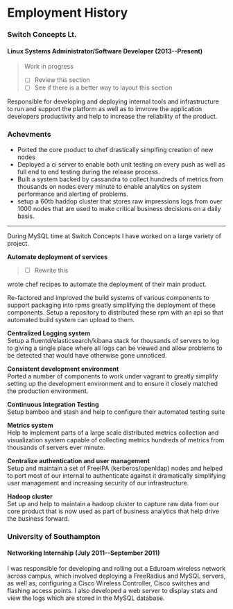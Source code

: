 # Employment History

### Switch Concepts Lt.

#### Linux Systems Administrator/Software Developer (2013--Present)

> Work in progress
> - [ ] Review this section
> - [ ] See if there is a better way to layout this section

 Responsible for developing and deploying internal tools and infrastructure to run and support the platform as well as to imvrove the application developers productivity and help to increase the reliability of the product.

### Achevments
- Ported the core product to chef drastically simplfing creation of new nodes
- Deployed a ci server to enable both unit testing on every push as well as full end to end testing during the release process.
- Built a system backed by cassandra to collect hundreds of metrics from thousands on nodes every minute to enable analytics on system performance and alerting of problems.
- setup a 60tb haddop cluster that stores raw impressions logs from over 1000 nodes that are used to make critical business decisions on a daily basis.

---

During MySQL time at Switch Concepts I have worked on a large variety of project.

**Automate deployment of services**
> - [ ] Rewrite this

wrote chef recipes to automate the deployment of their main product.

Re-factored and improved the build systems of various components to support packaging into rpms
greatly simplifying the deployment of these components. Setup a repository to distributed these rpm
with an api so that automated build system can upload to them.


**Centralized Logging system**  
Setup a fluentd/elasticsearch/kibana stack for thousands of servers to log to giving a single place
where all logs can be viewed and allow problems to be detected that would have otherwise gone
unnoticed.

**Consistent development environment**  
Ported a number of components to work under vagrant to greatly simplify setting up the development
environment and to ensure it closely matched the production environment.

**Continuous Integration Testing**  
Setup bamboo and stash and help to configure their automated testing suite

**Metrics system**  
Help to implement parts of a large scale distributed metrics collection and visualization system
capable of collecting metrics hundreds of metrics from thousands of servers ever minute.

**Centralize authentication and user management**  
Setup and maintain a set of FreeIPA (kerberos/openldap) nodes and helped to port most of our
internal to authenticate against it dramatically simplifying user management and increasing security
of our infrastructure.

**Hadoop cluster**  
Set up and help to maintain a hadoop cluster to capture raw data from our core product that is now
used as part of business analytics that help drive the business forward.


### University of Southampton

#### Networking Internship (July 2011--September 2011)

I was responsible for developing and rolling out a Eduroam wireless network across campus, which
involved deploying a FreeRadius and MySQL servers, as well as, configuring a Cisco Wireless
Controller, Cisco switches and flashing access points. I also developed a web server to display
stats and view the logs which are stored in the MySQL database.
